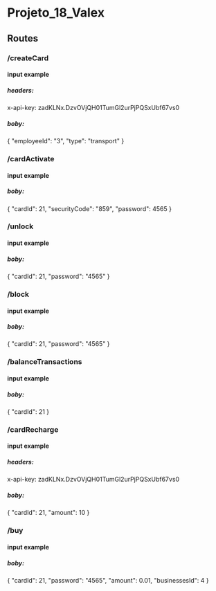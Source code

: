 # Projeto_18_Valex


## Routes

### /createCard
#### input example
##### headers:
x-api-key: zadKLNx.DzvOVjQH01TumGl2urPjPQSxUbf67vs0
##### boby:
{
  "employeeId": "3",
  "type": "transport"
}

### /cardActivate
#### input example
##### boby:
{
  "cardId": 21,
  "securityCode": "859",
  "password": 4565
}


### /unlock
#### input example
##### boby:
{
  "cardId": 21,
  "password": "4565"
}

### /block
#### input example
##### boby:
{
  "cardId": 21,
  "password": "4565"
}

### /balanceTransactions
#### input example
##### boby:
{
  "cardId": 21
}

### /cardRecharge
#### input example
##### headers:
x-api-key: zadKLNx.DzvOVjQH01TumGl2urPjPQSxUbf67vs0
##### boby:
{
  "cardId": 21,
  "amount": 10
}

### /buy
#### input example
##### boby:
{
  "cardId": 21,
  "password": "4565",
   "amount": 0.01,
  "businessesId": 4
}



